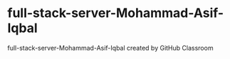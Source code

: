 # full-stack-server-Mohammad-Asif-Iqbal
full-stack-server-Mohammad-Asif-Iqbal created by GitHub Classroom
